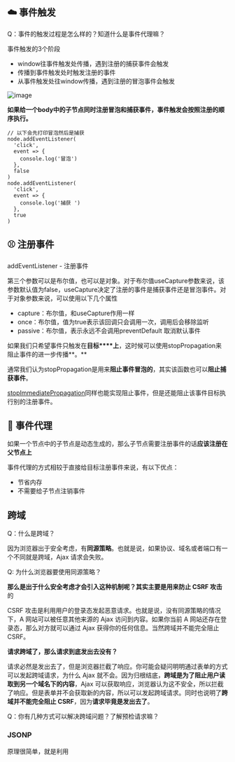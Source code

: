## ☁️ 事件触发



Q：事件的触发过程是怎么样的？知道什么是事件代理嘛？



事件触发的3个阶段



- window往事件触发处传播，遇到注册的捕获事件会触发
- 传播到事件触发处时触发注册的事件
- 从事件触发处往window传播，遇到注册的冒泡事件会触发







![image](https://intranetproxy.alipay.com/skylark/lark/0/2021/png/129546/1618194619918-bdbd7356-a4a9-4b45-b4ea-e0a36c1e837e.png)



**如果给一个****body****中的子节点同时注册冒泡和捕获事件，事件触发会按照注册的顺序执行。**



```
// 以下会先打印冒泡然后是捕获
node.addEventListener(
  'click',
  event => {
    console.log('冒泡')
  },
  false
)
node.addEventListener(
  'click',
  event => {
    console.log('捕获 ')
  },
  true
)
```



## ⚾️ 注册事件



addEventListener - 注册事件



第三个参数可以是布尔值，也可以是对象。对于布尔值useCapture参数来说，该参数默认值为false，useCapture决定了注册的事件是捕获事件还是冒泡事件。对于对象参数来说，可以使用以下几个属性



- capture：布尔值，和useCapture作用一样
- once：布尔值，值为true表示该回调只会调用一次，调用后会移除监听
- passive：布尔值，表示永远不会调用preventDefault 取消默认事件



如果我们只希望事件只触发在**目标****上**，这时候可以使用stopPropagation来阻止事件的进一步传播**。**

通常我们认为stopPropagation是用来**阻止事件冒泡的**，其实该函数也可以**阻止捕获事件**。

[stopImmediatePropagation](https://developer.mozilla.org/zh-CN/docs/Web/API/Event/stopImmediatePropagation)同样也能实现阻止事件，但是还能阻止该事件目标执行别的注册事件。







## 🎉 事件代理



如果一个节点中的子节点是动态生成的，那么子节点需要注册事件的话**应该注册在父节点上**



事件代理的方式相较于直接给目标注册事件来说，有以下优点：

- 节省内存
- 不需要给子节点注销事件



## 跨域



Q：什么是跨域？



因为浏览器出于安全考虑，有**同源策略**。也就是说，如果协议、域名或者端口有一个不同就是跨域，Ajax 请求会失败。



Q: 为什么浏览器要使用同源策略？



**那么是出于什么****安全考虑****才会引入这种机制呢？**其实主要是**用来防止 CSRF 攻击**的



CSRF 攻击是利用用户的登录态发起恶意请求。也就是说，没有同源策略的情况下，A 网站可以被任意其他来源的 Ajax 访问到内容。如果你当前 A 网站还存在登录态，那么对方就可以通过 Ajax 获得你的任何信息。当然跨域并不能完全阻止 CSRF。



**请求跨域了，那么请求到底发出去没有？**



请求必然是发出去了，但是浏览器拦截了响应。你可能会疑问明明通过表单的方式可以发起跨域请求，为什么 Ajax 就不会。因为归根结底，**跨域是为了阻止用户读取到另一个域名下的内容**，Ajax 可以获取响应，浏览器认为这不安全，所以拦截了响应。但是表单并不会获取新的内容，所以可以发起跨域请求。同时也说明了**跨域并不能完全阻止 CSRF**，因为**请求毕竟是发出去了**。



Q：你有几种方式可以解决跨域问题？了解预检请求嘛？



### JSONP



原理很简单，就是利用<script>标签没有跨域限制的漏洞。

通过<script>标签指向一个需要访问的地址并提供一个回调函数来接收数据当需要通讯时。



```
<script src="http://domain/api?param1=a&param2=b&callback=jsonp"></script>
<script>
    function jsonp(data) {
        console.log(data)
    }
</script>   
```



JSONP 使用简单且兼容性不错，但是**只限于****get****请求**。

在开发中可能会遇到多个 JSONP 请求的回调函数名是相同的，这时候就需要自己封装一个 JSONP



```
function jsonp(url, jsonpCallback, success) {
  let script = document.createElement('script')
  script.src = url
  script.async = true
  script.type = 'text/javascript'
  window[jsonpCallback] = function(data) {
    success && success(data)
  }
  document.body.appendChild(script)
}
jsonp('http://xxx', 'callback', function(value) {
  console.log(value)
})
```





### CORS

CORS **需要浏览器和后端同时支持**。IE 8 和 9 需要通过XDomainRequest来实现。



浏览器会自动进行 CORS 通信，实现 CORS 通信的关键是后端。只要后端实现了 CORS，就实现了跨域。



服务端设置Access-Control-Allow-Origin就可以开启 CORS。 该属性表示哪些域名可以访问资源，如果设置**通配符 \* 则表示所有网站都可以访问资源**。



虽然设置 CORS 和前端没什么关系，但是通过这种方式解决跨域问题的话，会在发送请求时出现两种情况，分别为**简单请求和复杂请求**。



#### 简单请求

以 Ajax 为例，当满足以下条件时，会触发简单请求



使用下列方法之一：

- GET
- HEAD
- POST



Content-Type的值**仅限于**下列三者之一：

- text/plain
- multipart/form-data
- application/x-www-form-urlencoded



请求中的任意XMLHttpRequestUpload对象均没有注册任何事件监听器；XMLHttpRequestUpload对象可以使用XMLHttpRequest.upload属性访问。



#### 复杂请求

那么很显然，不符合以上条件的请求就肯定是复杂请求了。

对于复杂请求来说，首先会发起一个预检请求，该请求是option方法的，通过该请求来知道服务端是否允许跨域请求。

对于预检请求来说，如果你使用过 Node 来设置 CORS 的话，可能会遇到过这么一个坑。

以下以 express 框架举例：

```
app.use((req, res, next) => {
  res.header('Access-Control-Allow-Origin', '*')
  res.header('Access-Control-Allow-Methods', 'PUT, GET, POST, DELETE, OPTIONS')
  res.header(
    'Access-Control-Allow-Headers',
    'Origin, X-Requested-With, Content-Type, Accept, Authorization, Access-Control-Allow-Credentials'
  )
  next()
})
```





该请求会验证你的Authorization字段，没有的话就会报错。

当前端发起了复杂请求后，你会发现就算你代码是正确的，返回结果也永远是报错的。因为预检请求也会进入回调中，也会触发next方法，因为预检请求并不包含Authorization字段，所以服务端会报错。

想解决这个问题很简单，只需要在回调中过滤option方法即可

```
res.statusCode = 204
res.setHeader('Content-Length', '0')
res.end()
```



### document.domain



该方式只能用于**二级域名相同**的情况下，比如a.test.com和b.test.com适用于该方式。

只需要给页面添加document.domain = 'test.com'表示二级域名都相同就可以实现跨域



### postMessage



这种方式通常用于获取嵌入页面中的第三方页面数据。一个页面发送消息，另一个页面判断来源并接收消息

```
// 发送消息端
window.parent.postMessage('message', 'http://test.com')
// 接收消息端
var mc = new MessageChannel()
mc.addEventListener('message', event => {
  var origin = event.origin || event.originalEvent.origin
  if (origin === 'http://test.com') {
    console.log('验证通过')
  }
})
```





## 存储

Q：有几种方式可以实现存储功能，分别有什么优缺点？什么是 Service Worker？



### cookie，localStorage，sessionStorage，indexDB

特性cookielocalStoragesessionStorageindexDB数据生命周期一般由服务器生成，可以设置过期时间除非被清理，否则一直存在页面关闭就清理除非被清理，否则一直存在数据存储大小4K5M5M无限与服务端通信每次都会携带在 header 中，对于请求性能影响不参与不参与不参与



从上表可以看到，cookie已经不建议用于存储。如果没有大量数据存储需求的话，可以使用localStorage和sessionStorage。对于不怎么改变的数据尽量使用localStorage存储，否则可以用sessionStorage存储。

对于cookie来说，我们还需要注意安全性。

属性作用value如果用于保存用户登录态，应该将该值加密，不能使用明文的用户标识http-only不能通过 JS 访问 Cookie，减少 XSS 攻击secure只能在协议为 HTTPS 的请求中携带same-site规定浏览器不能在跨域请求中携带 Cookie，减少 CSRF 攻击

###  

### Service Worker



Service Worker 是运行在浏览器背后的**独立线程**，一般可以用来实现**缓存功能**。使用 Service Worker的话，传输协议必须为**HTTPS**。因为 Service Worker 中涉及到请求拦截，所以必须使用 HTTPS 协议来保障安全。



Service Worker 实现缓存功能一般分为三个步骤：

1. 首先需要先注册 Service Worker
2. 然后监听到install事件以后就可以缓存需要的文件
3. 那么在下次**用户访问**的时候就可以**通过拦截请求的方式查询是否存在缓存**，存在缓存的话就可以直接读取缓存文件，否则就去请求数据。以下是这个步骤的实现：

```
// index.js
if (navigator.serviceWorker) {
  navigator.serviceWorker
    .register('sw.js')
    .then(function(registration) {
      console.log('service worker 注册成功')
    })
    .catch(function(err) {
      console.log('servcie worker 注册失败')
    })
}
// sw.js
// 监听 `install` 事件，回调中缓存所需文件
self.addEventListener('install', e => {
  e.waitUntil(
    caches.open('my-cache').then(function(cache) {
      return cache.addAll(['./index.html', './index.js'])
    })
  )
})

// 拦截所有请求事件
// 如果缓存中已经有请求的数据就直接用缓存，否则去请求数据
self.addEventListener('fetch', e => {
  e.respondWith(
    caches.match(e.request).then(function(response) {
      if (response) {
        return response
      }
      console.log('fetch source')
    })
  )
})
```



打开页面，可以在开发者工具中的Application看到 Service Worker 已经启动了

在 Cache 中也可以发现我们所需的文件已被缓存

当我们重新刷新页面可以发现我们缓存的数据是从 Service Worker 中读取的
